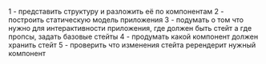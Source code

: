 1 - представить структуру и разложить её по компонентам 
2 - построить статическую модель приложения 
3 - подумать о том что нужно для интерактивности приложения, где должен быть стейт а где пропсы, задать базовые стейты 
4 - продумать какой компонент должен хранить стейт 
5 - проверить что изменения стейта ререндерит нужный компонент